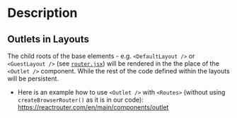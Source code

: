 # Description

## Outlets in Layouts

The child roots of the base elements - e.g. `<DefaultLayout />` or `<GuestLayout />` (see [`router.jsx`](../router.jsx)) will be rendered in the the place of the `<Outlet />` component. While the rest of the code defined within the layouts will be persistent.

- Here is an example how to use `<Outlet />` with `<Routes>` (without using `createBrowserRouter()` as it is in our code): <https://reactrouter.com/en/main/components/outlet>
